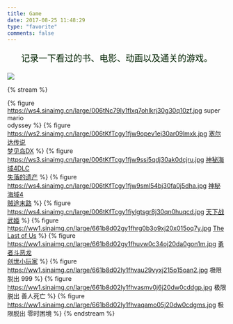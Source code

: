 ```yaml
---
title: Game
date: 2017-08-25 11:48:29
type: "favorite"
comments: false
---
```


<p></p>
<center>
<p style="font-size: 20px;color: #020;">记录一下看过的书、电影、动画以及通关的游戏。</p>
</center>



![](https://ws1.sinaimg.cn/large/006tNc79gy1fiwf8l1aefj30dc03cwf9.jpg)



{% stream %}

{% figure https://ws4.sinaimg.cn/large/006tNc79ly1flxq7ohlkrj30g30q10zf.jpg super mario </br>odyssey %}
{% figure https://ws2.sinaimg.cn/large/006tKfTcgy1fjw9opev1ej30ar09lmxk.jpg [塞尔达传说</br>梦见岛DX]() %}
{% figure https://ws3.sinaimg.cn/large/006tKfTcgy1fjw9ssi5qdj30ak0dcjru.jpg [神秘海域4DLC</br>失落的遗产](/game/uncharted.html) %}
{% figure https://ws4.sinaimg.cn/large/006tKfTcgy1fjw9sml54bj30fa0j5dha.jpg [神秘海域4</br>贼途末路](/game/uncharted.html) %}
{% figure https://ws4.sinaimg.cn/large/006tKfTcgy1fiylgtsgr8j30qn0huqcd.jpg [天下战武姬](http://game.samurai-games.net/games/mononofusg/play/) %}
{% figure https://ww1.sinaimg.cn/large/661b8d02gy1fhrg0b3o9xj20x015oq7y.jpg [The Last of Us](https://psnine.com/psngame/6418?psnid=diamondyuan) %}
{% figure https://ww1.sinaimg.cn/large/661b8d02gy1fhuvw0c34oj20da0gon1m.jpg [勇者斗恶龙<br>创世小玩家](https://psnine.com/psngame/9600?psnid=diamondyuan) %}
{% figure https://ww1.sinaimg.cn/large/661b8d02ly1fhvau29vyxj215o15oan2.jpg 极限脱出   999 %}
{% figure https://ww1.sinaimg.cn/large/661b8d02ly1fhvasmv0j6j20dw0cddgp.jpg 极限脱出 善人死亡 %}
{% figure https://ww1.sinaimg.cn/large/661b8d02ly1fhvaqamo05j20dw0cdgms.jpg 极限脱出 零时困境 %}
{% endstream %}